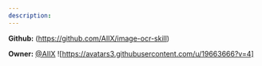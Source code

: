 ```yaml
---
description: 
---
```



**Github:** (https://github.com/AIIX/image-ocr-skill)

**Owner:** [@AIIX](https://github.com/AIIX) ![https://avatars3.githubusercontent.com/u/19663666?v=4]

